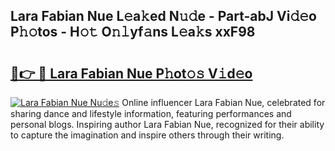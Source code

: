 ## Lara Fabian Nue L𝚎a𝚔ed N𝚞𝚍e - Part-abJ Vi𝚍𝚎o P𝚑𝚘tos - H𝚘𝚝 O𝚗𝚕yf𝚊ns L𝚎a𝚔s xxF98

# <h2><a href="http://kf5f9z.oniu.top/?m=Lara+Fabian+Nue">🔗👉 🔴 Lara Fabian Nue P𝚑ot𝚘𝚜 V𝚒d𝚎o</a></h2>

[![Lara Fabian Nue Nu𝚍e𝚜](https://i.imgur.com/0qMVB7G.gif)](http://kf5f9z.oniu.top/?m=Lara+Fabian+Nue)
Online influencer Lara Fabian Nue, celebrated for sharing dance and lifestyle information, featuring performances and personal blogs. Inspiring author Lara Fabian Nue, recognized for their ability to capture the imagination and inspire others through their writing.  
